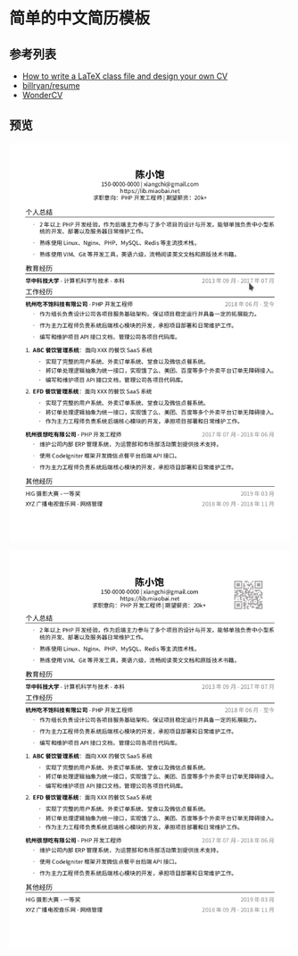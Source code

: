 # 简单的中文简历模板

## 参考列表

 - [How to write a LaTeX class file and design your own CV](https://www.sharelatex.com/blog/2011/03/27/how-to-write-a-latex-class-file-and-design-your-own-cv.html)
 - [billryan/resume](https://github.com/billryan/resume/tree/zh_CN)
 - [WonderCV](https://www.zhihu.com/question/20368865/answer/259314207)


## 预览

![](/examples/resume.png)

![](/examples/resume_qrcode.png)
